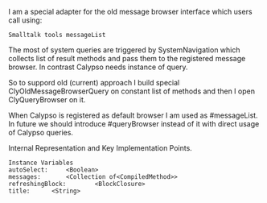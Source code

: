 I am a special adapter for the old message browser interface which users call using: 

	Smalltalk tools messageList 

The most of system queries are triggered by SystemNavigation which collects list of result methods and pass them to the registered message browser.
In contrast Calypso needs instance of query.

So to suppord old (current) approach I build special ClyOldMessageBrowserQuery on constant list of methods and then I open ClyQueryBrowser on it.
 
When Calypso is registered as default browser I am used as #messageList.
In future we should introduce #queryBrowser instead of it with direct usage of Calypso queries.

Internal Representation and Key Implementation Points.

    Instance Variables
	autoSelect:		<Boolean>
	messages:		<Collection of<CompiledMethod>>
	refreshingBlock:		<BlockClosure>
	title:		<String>